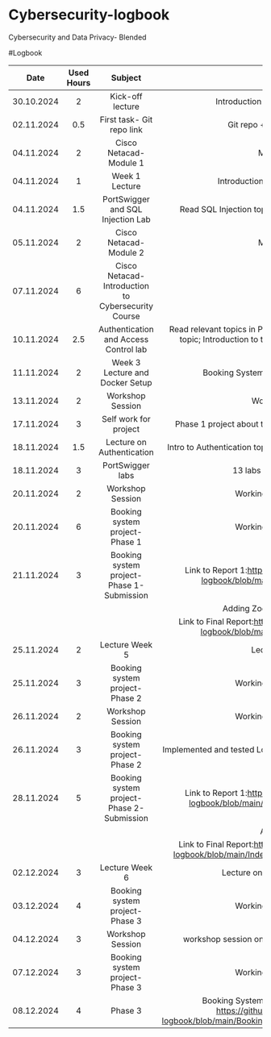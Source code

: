 # Cybersecurity-logbook
Cybersecurity and Data Privacy- Blended

#Logbook

| Date | Used Hours | Subject | Output | 
| :---:        |     :---:      |          :---: |  :---: |
| 30.10.2024   | 2     | Kick-off lecture                                    | Introduction to the course and assignments    |
| 02.11.2024   | 0.5   | First task- Git repo link                           | Git repo + Logbook assignment done    |
| 04.11.2024   | 2     | Cisco Netacad- Module 1                             | Module 1 Completed     |
| 04.11.2024   | 1     | Week 1 Lecture                                      | Introduction to PortSwigger and BurpSuite   |
| 04.11.2024   | 1.5   | PortSwigger and SQL Injection Lab                   | Read SQL Injection topics in PortSwigger and Completed 1 lab|
| 05.11.2024   | 2     | Cisco Netacad- Module 2                             | Module 2 Completed    |
| 07.11.2024   | 6     | Cisco Netacad- Introduction to Cybersecurity Course | Course Completed    |
| 10.11.2024   | 2.5   | Authentication and Access Control lab               | Read relevant topics in PortSwigger and Completed 1 lab from each topic; Introduction to the portswigger environment assignment Completed|
| 11.11.2024   | 2     | Week 3 Lecture and Docker Setup                     | Booking System Project started with Docker setup   |
| 13.11.2024   | 2     | Workshop Session                                    | Working with the project   |
| 17.11.2024   | 3     | Self work for project                               | Phase 1 project about to be completed; watched past recordings   |
| 18.11.2024   | 1.5   | Lecture on Authentication                           | Intro to Authentication topics and Phase 2 of Booking System Project  |
| 18.11.2024   | 3     | PortSwigger labs                                    | 13 labs completed on Portswigger  |
| 20.11.2024   | 2     | Workshop Session                                    | Working with the project Phase 1   |
| 20.11.2024   | 6     | Booking system project- Phase 1                     | Working with the project Phase 1  |
| 21.11.2024   | 3     | Booking system project- Phase 1- Submission         | Link to Report 1:https://github.com/Presigd/Cybersecurity-logbook/blob/main/Registration_page_first_test.md  |
|    |      |          | Adding Zod for email address validation  |
|    |      |          | Link to Final Report:https://github.com/Presigd/Cybersecurity-logbook/blob/main/Registration_page_final_test.md  |
| 25.11.2024   | 2     | Lecture Week 5                                      | Lecture on Authorization  |
| 25.11.2024   | 3     | Booking system project- Phase 2                     | Working with the project Phase 2  |
| 26.11.2024   | 2     | Workshop Session                                    | Working with the project Phase 2  |
| 26.11.2024   | 3     | Booking system project- Phase 2                     | Implemented and tested Login and Index page and ZAP report acquired  |
| 28.11.2024   | 5     | Booking system project- Phase 2- Submission         | Link to Report 1:https://github.com/Presigd/Cybersecurity-logbook/blob/main/Index-Login-Registration-Test-1.md  |
|    |      |          | Adding CSP Header  |
|    |      |          | Link to Final Report:https://github.com/Presigd/Cybersecurity-logbook/blob/main/Index-Login-Registration-Test-%20Final.md  |
| 02.12.2024   | 3     | Lecture Week 6                                      | Lecture on GDPR and independent work  |
| 03.12.2024   | 4     | Booking system project- Phase 3                     | Working with the project Phase 3  |
| 04.12.2024   | 3     | Workshop Session                                    | workshop session on project Phase 3 and independent work  |
| 07.12.2024   | 3     | Booking system project- Phase 3                     | Working with the project Phase 3  |
| 08.12.2024   | 4     | Phase 3                                             | Booking System Phase 3 submitted. Link to report:                                   https://github.com/Presigd/Cybersecurity-logbook/blob/main/Booking%20system%20phase%203%20report.md   |

